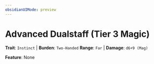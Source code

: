 ```yaml
---
obsidianUIMode: preview
---
```

# Advanced Dualstaff (Tier 3 Magic)

**Trait**: `Instinct` | **Burden**: `Two-Handed`
**Range**: `Far` | **Damage**: `d6+9 (Mag)`

**Feature**: None
